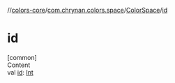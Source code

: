 //[colors-core](../../../index.md)/[com.chrynan.colors.space](../index.md)/[ColorSpace](index.md)/[id](id.md)



# id  
[common]  
Content  
val [id](id.md): [Int](https://kotlinlang.org/api/latest/jvm/stdlib/kotlin/-int/index.html)  



